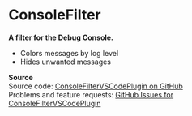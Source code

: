 # ConsoleFilter

**A filter for the Debug Console.**

- Colors messages by log level
- Hides unwanted messages

**Source**  
Source code: <a href="https://github.com/eggnstone/ConsoleFilterVSCodePlugin">ConsoleFilterVSCodePlugin on GitHub</a>  
Problems and feature requests: <a href="https://github.com/eggnstone/ConsoleFilterVSCodePlugin/issues">GitHub Issues for ConsoleFilterVSCodePlugin</a>  

